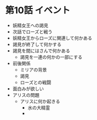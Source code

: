 # 第10話 イベント
- 妖精女王への謁見
- 次話でローズと戦う
- 妖精女王からローズに関連して何かある
- 謁見が終了して何かする
- 謁見を間にはさんで何かある
  - 謁見を一連の何かの一部にする
- 前後関係
  - ミリアの背景
  - 謁見
  - ローズとの戦闘
- 面白みが欲しい
- アリスの問題
  - アリスに何か起きる
    - 水の大精霊
    - 
